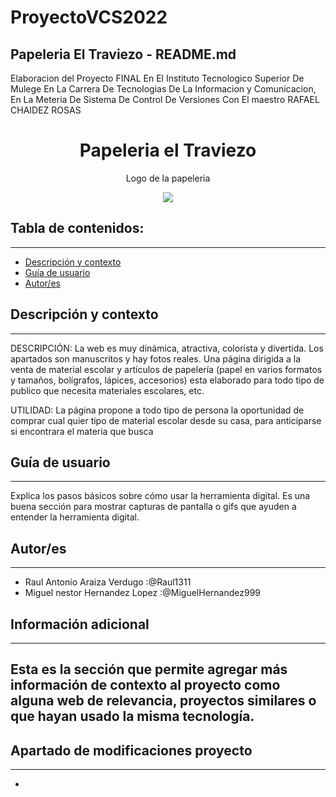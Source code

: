 # ProyectoVCS2022
## Papeleria El Traviezo - README.md
Elaboracion del Proyecto FINAL  En El Instituto Tecnologico Superior De Mulege En La Carrera De Tecnologias De La Informacion y Comunicacion, En La Meteria De Sistema De Control De Versiones Con El maestro RAFAEL CHAIDEZ ROSAS

<h1 align="center"> Papeleria el Traviezo</h1>
<p align="center"> Logo de la papeleria</p>
<p align="center"><img src="https://user-images.githubusercontent.com/91574566/206925316-1e37bcba-c761-41f6-8aac-9d587a30c20e.png"/></p> 

## Tabla de contenidos:
---

- [Descripción y contexto](#descripción-y-contexto)
- [Guía de usuario](#guía-de-usuario)
- [Autor/es](#autores)



## Descripción y contexto
---
DESCRIPCIÓN: La web es muy dinámica, atractiva, colorista y divertida. Los apartados son manuscritos y hay fotos reales. Una página dirigida a la venta de material escolar y artículos de papelería (papel en varios formatos y tamaños, bolígrafos, lápices, accesorios) esta elaborado para  todo tipo de publico que necesita materiales escolares, etc.

UTILIDAD: La página propone a todo tipo de persona la oportunidad de comprar cual quier tipo de material escolar desde su casa, para anticiparse si encontrara el materia que busca


## Guía de usuario
---
Explica los pasos básicos sobre cómo usar la herramienta digital. Es una buena sección para mostrar capturas de pantalla o gifs que ayuden a entender la herramienta digital.
 	

## Autor/es
---
- Raul Antonio Araiza Verdugo :@Raul1311
- Miguel nestor Hernandez Lopez :@MiguelHernandez999

## Información adicional
---
Esta es la sección que permite agregar más información de contexto al proyecto como alguna web de relevancia, proyectos similares o que hayan usado la misma tecnología.
---
## Apartado de modificaciones proyecto
---
-
